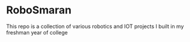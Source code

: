 # RoboSmaran
This repo is a collection of various robotics and IOT projects I built in my freshman year of college

